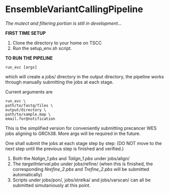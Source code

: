 # EnsembleVariantCallingPipeline
*The mutect and filtering portion is still in development...*


**FIRST TIME SETUP**

1. Clone the directory to your home on TSCC
2. Run the setup_env.sh script.


**TO RUN THE PIPELINE**
```
run_evc [args]
```
which will create a jobs/ directory in the output directory, the pipeline works through manually submitting the jobs at each stage.

Current arguments are
```
run_evc \
path/to/fastq/files \
output/directory \
path/to/sample.map \
email.for@notification 
```
This is the simplified version for conveniently submitting precancer WES jobs aligning to GRCh38. More args will be required in the future.


One shall submit the jobs at each stage step by step: (DO NOT move to the next step until the previous step is finished and verified.)

1. Both the *Nalign_1.pbs* and *Talign_1.pbs* under jobs/align/
2. The *targetInterval.pbs* under jobs/refine/ (when this is finished, the corresponding *Nrefine_2.pbs* and *Trefine_2.pbs* will be submitted automatically)
3. Scripts under jobs/pon/, jobs/strelka/ and jobs/varscan/ can all be submitted simutaniously at this point.
